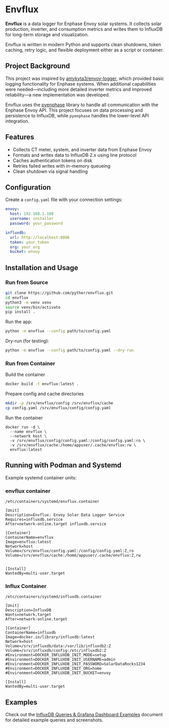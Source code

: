 # Envflux

**Envflux** is a data logger for Enphase Envoy solar systems. It collects solar production, inverter, and consumption metrics and writes them to InfluxDB for long-term storage and visualization.

Envflux is written in modern Python and supports clean shutdowns, token caching, retry logic, and flexible deployment either as a script or container.


## Project Background

This project was inspired by [amykyta3/envoy-logger](https://github.com/amykyta3/envoy-logger), which provided basic logging functionality for Enphase systems. When additional capabilities were needed—including more detailed inverter metrics and improved reliability—a new implementation was developed.

Envflux uses the [pyenphase](https://github.com/pyenphase/pyenphase) library to handle all communication with the Enphase Envoy API. This project focuses on data processing and persistence to InfluxDB, while `pyenphase` handles the lower-level API integration.

## Features

- Collects CT meter, system, and inverter data from Enphase Envoy
- Formats and writes data to InfluxDB 2.x using line protocol
- Caches authentication tokens on disk
- Retries failed writes with in-memory queueing
- Clean shutdown via signal handling

## Configuration

Create a `config.yaml` file with your connection settings:

```yaml
envoy:
  host: 192.168.1.100
  username: installer
  password: your_password

influxdb:
  url: http://localhost:8086
  token: your_token
  org: your_org
  bucket: envoy
```

## Installation and Usage

### Run from Source

```bash
git clone https://github.com/pyther/envflux.git
cd envflux
python3 -m venv venv
source venv/bin/activate
pip install .
```

Run the app:
```bash
python -m envflux --config path/to/config.yaml
```

Dry-run (for testing):
```bash
python -m envflux --config path/to/config.yaml --dry-run
```

### Run from Container
Build the container
```bash
docker build -t envflux:latest .
```

Prepare config and cache directories
```bash
mkdir -p /srv/envflux/config /srv/envflux/cache
cp config.yaml /srv/envflux/config/config.yaml
```

Run the container
```
docker run -d \
  --name envflux \
  --network host \
  -v /srv/envflux/config/config.yaml:/config/config.yaml:ro \
  -v /srv/envflux/cache:/home/appuser/.cache/envflux:rw \
  envflux:latest
```

## Running with Podman and Systemd
Example systemd container units:

### envflux container
`/etc/containers/systemd/envflux.container`
```
[Unit]
Description=Envflux: Envoy Solar Data Logger Service
Requires=influxdb.service
After=network-online.target influxdb.service

[Container]
ContainerName=envflux
Image=envflux:latest
Network=host
Volume=/srv/envflux/config.yaml:/config/config.yaml:Z,ro
Volume=/srv/envflux/cache:/home/appuser/.cache/envflux:Z,rw


[Install]
WantedBy=multi-user.target
```

### Influx Container
`/etc/containers/systemd/influxdb.container`
```
[Unit]
Description=InfluxDB
Wants=network.target
After=network-online.target

[Container]
ContainerName=influxdb
Image=docker.io/library/influxdb:latest
Network=host
Volume=/srv/influxdb/data:/var/lib/influxdb2:Z
Volume=/srv/influxdb/config:/etc/influxdb2:Z
#Environment=DOCKER_INFLUXDB_INIT_MODE=setup
#Environment=DOCKER_INFLUXDB_INIT_USERNAME=admin
#Environment=DOCKER_INFLUXDB_INIT_PASSWORD=SolarDataRocks1234
#Environment=DOCKER_INFLUXDB_INIT_ORG=home
#Environment=DOCKER_INFLUXDB_INIT_BUCKET=envoy

[Install]
WantedBy=multi-user.target
```

## Examples

Check out the [InfluxDB Queries & Grafana Dashboard Examples](examples/influxdb-queries.md) document for detailed example queries and screenshots.
